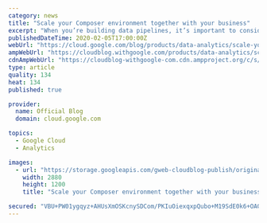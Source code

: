 ```yaml
---
category: news
title: "Scale your Composer environment together with your business"
excerpt: "When you’re building data pipelines, it’s important to consider business needs now and in the future. We often hear from customers that they want to configure and optimize their Cloud Composer environments. So we on the Cloud Composer engineering team will share in this post how Cloud Composer—built"
publishedDateTime: 2020-02-05T17:00:00Z
webUrl: "https://cloud.google.com/blog/products/data-analytics/scale-your-composer-environment-together-your-business/"
ampWebUrl: "https://cloudblog.withgoogle.com/products/data-analytics/scale-your-composer-environment-together-your-business/amp/"
cdnAmpWebUrl: "https://cloudblog-withgoogle-com.cdn.ampproject.org/c/s/cloudblog.withgoogle.com/products/data-analytics/scale-your-composer-environment-together-your-business/amp/"
type: article
quality: 134
heat: 134
published: true

provider:
  name: Official Blog
  domain: cloud.google.com

topics:
  - Google Cloud
  - Analytics

images:
  - url: "https://storage.googleapis.com/gweb-cloudblog-publish/original_images/GCP_Data_Analytics_3JbvWMR.jpg"
    width: 2880
    height: 1200
    title: "Scale your Composer environment together with your business"

secured: "VBU+PW01ygqyz+AHUsXmOSKcnySDCom/PKIuOiexqxpQubo+M19SdE0k6+OAGgxV/mWMev97VpeOKjtu5sHX4sjUIiYv29avJ8/k+ptbYJ1rtKNFIbyz8oh8lxLXsg4YrjwUoQAWLCcXpb2NCUAM7NcDvGEXQXfQC5djiDsJyMoT4j78lmm/x+EN8ohpxb8P+4ThW8UoIty3wLj4sW6P5i0pbKNPKuVX6ghxBKJS4EwqxYXV25FvWqdw1DX6dXN1pZc146rVAC6oGjDrjdMFJ3rN7SngcDMSttdZTTxu8eP6v6tbfYxRfB+O1xXjXv2fErUR6GPD+FWS9bqhQsiAug==;FlwMEDthfyxrYa64USSmbA=="
---
```


